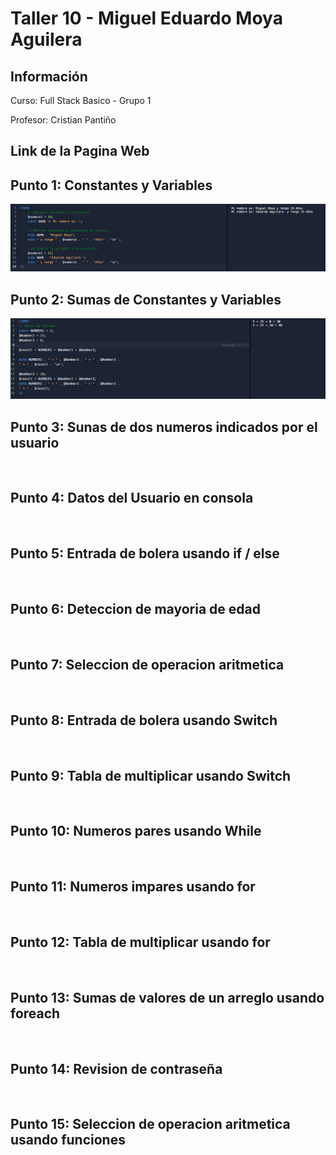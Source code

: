 <h1> Taller 10 - Miguel Eduardo Moya Aguilera</h1>

<h2>Información</h2>
<p>Curso: Full Stack Basico - Grupo 1</p>
<p>Profesor: Cristian Pantiño</p>

<h2>Link de la Pagina Web</h2>
<a href=""></a>

<h2>Punto 1: Constantes y Variables</h2>
<img src="./public/images/punto-01.png" alt="punto 01"></img>

<h2>Punto 2: Sumas de Constantes y Variables</h2>
<img src="./public/images/punto-02.png" alt="punto 02">

<h2>Punto 3: Sunas de dos numeros indicados por el usuario </h2>
<img src="" alt="">

<h2>Punto 4: Datos del Usuario en consola</h2>
<img src="" alt="">

<h2>Punto 5: Entrada de bolera usando if / else </h2>
<img src="" alt="">

<h2>Punto 6: Deteccion de mayoria de edad </h2>
<img src="" alt="">

<h2>Punto 7: Seleccion de operacion aritmetica</h2>
<img src="" alt="">

<h2>Punto 8: Entrada de bolera usando Switch</h2>
<img src="" alt="">

<h2>Punto 9: Tabla de multiplicar usando Switch</h2>
<img src="" alt="">

<h2>Punto 10: Numeros pares usando While</h2>
<img src="" alt="">

<h2>Punto 11: Numeros impares usando for</h2>
<img src="" alt="">

<h2>Punto 12: Tabla de multiplicar usando for</h2>
<img src="" alt="">

<h2>Punto 13: Sumas de valores de un arreglo usando foreach</h2>
<img src="" alt="">

<h2>Punto 14: Revision de contraseña</h2>
<img src="" alt="">

<h2>Punto 15: Seleccion de operacion aritmetica usando funciones</h2>
<img src="" alt="">